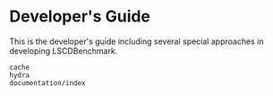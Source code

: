 # Developer's Guide

This is the developer's guide including several special approaches in developing LSCDBenchmark.

```{toctree}
cache
hydra
documentation/index
```
